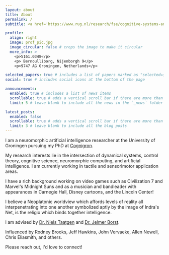 ```yaml
---
layout: about
title: About
permalink: /
subtitle: <a href='https://www.rug.nl/research/fse/cognitive-systems-and-materials/?lang=en'>Cognigron</a>. <a href='https://nl-eco.nl/'>NL-ECO</a>.

profile:
  align: right
  image: prof_pic.jpg
  image_circular: false # crops the image to make it circular
  more_info: >
    <p>5161.0348</p>
    <p> Bernoulliborg, Nijenborgh 9</p>
    <p>9747 AG Groningen, Netherlands</p>

selected_papers: true # includes a list of papers marked as "selected={true}"
social: true # includes social icons at the bottom of the page

announcements:
  enabled: true # includes a list of news items
  scrollable: true # adds a vertical scroll bar if there are more than 3 news items
  limit: 5 # leave blank to include all the news in the `_news` folder

latest_posts:
  enabled: false
  scrollable: true # adds a vertical scroll bar if there are more than 3 new posts items
  limit: 3 # leave blank to include all the blog posts
---
```


I am a neuromorphic artificial intelligence researcher at the University of Groningen
pursuing my PhD at [Cognigron](https://www.rug.nl/research/fse/cognitive-systems-and-materials/?lang=en). 

My research interests lie in the intersection of dynamical systems, control theory,
cognitive science, neuromorphic computing, and artificial intelligence. I am currently working in tactile and sensorimotor application areas. 

I have a rich background working on video games such as Civilization 7 and Marvel's Midnight
Suns and as a musician and bandleader with appearances in Carnegie Hall, Disney cartoons, and
the Lincoln Center!

I believe a Neoplatonic worldview which affords levels of reality all interpenetrating
into one another symbolized aptly by the image of Indra's Net, is the religio which binds
together intelligence.

I am advised by [Dr. Niels Taatgen](https://www.ai.rug.nl/~niels/) and [Dr. Jelmer Borst](https://www.jelmerborst.nl/). 

Influenced by Rodney Brooks, Jeff Hawkins, John Vervaeke, Allen Newell, Chris Eliasmith, and others.

Please reach out, I'd love to connect!

<!---
Write your biography here. Tell the world about yourself. Link to your favorite [subreddit](http://reddit.com). You can put a picture in, too. The code is already in, just name your picture `prof_pic.jpg` and put it in the `img/` folder.

Put your address / P.O. box / other info right below your picture. You can also disable any of these elements by editing `profile` property of the YAML header of your `_pages/about.md`. Edit `_bibliography/papers.bib` and Jekyll will render your [publications page](/al-folio/publications/) automatically.

Link to your social media connections, too. This theme is set up to use [Font Awesome icons](https://fontawesome.com/) and [Academicons](https://jpswalsh.github.io/academicons/), like the ones below. Add your Facebook, Twitter, LinkedIn, Google Scholar, or just disable all of them.
--->
